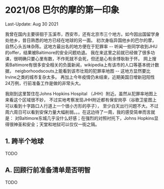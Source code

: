 2021/08 巴尔的摩的第一印象
===

Last-Update: Aug 30 2021

我曾在国内主要徘徊于玉溪市，西安市，还有北京市三个地方。如今因出国留学身处他乡，昔日熟悉的地方已经在地球的另一面。
初次身临异国他乡的巴尔的摩，自然心头五味杂陈。这地方最出名的地方便在于犯罪率 -- 
听闻一些同学收到JHU的offer，结果被Baltimore的安全问题劝退。
我在来这里之前就已经做了很多功课，很明确只要心里有数，不作死就不会死，但还是心有余悸耿耿于怀。
网上搜索Baltimore有很多安全相关的负面新闻，wikipedia上有该市的人口等基本统计数据，
neigborhoodscouts上能看到该市壮观的犯罪率地图 -- 这地方显然要比Irvine之类的城市复杂太多。
再加上今年疫情仍未结束，近期美国日增新冠阳性24万例，行前准备工作是做的非常头大。

我刚到这里暂住在Johns Hopkins Hospital （JHH）附近。虽然从犯罪率地图上来看这个区域很不妙，
不过实地考察发现JHH附近都有保安岗亭（谷歌卫星图上可以看到十字路口人行道上一个很小方形的亭子），
至少白天出行问题不大。不过周六周日可以看到安保力量大幅削弱。。。在这边待了一周，我的感受简单而言就是：
对Baltimore东城几乎没什么好感；在强烈的对照衬托下，Johns Hopkins显得很神圣和安全；天堂和地狱可以仅仅一街之隔。

## 1. 跨半个地球

TODO

## A. 回顾行前准备清单是否明智

TODO
